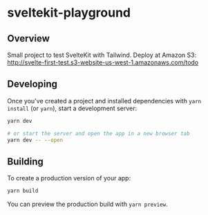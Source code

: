 # sveltekit-playground

## Overview
Small project to test SvelteKit with Tailwind. Deploy at Amazon S3: http://svelte-first-test.s3-website-us-west-1.amazonaws.com/todo

## Developing

Once you've created a project and installed dependencies with `yarn install` (or `yarn`), start a development server:

```bash
yarn dev

# or start the server and open the app in a new browser tab
yarn dev -- --open
```

## Building

To create a production version of your app:

```bash
yarn build
```

You can preview the production build with `yarn preview`.
